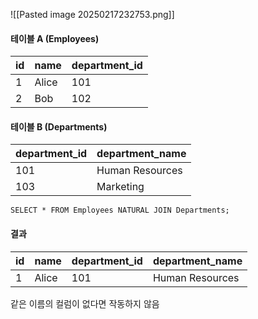 ![[Pasted image 20250217232753.png]]
#### 테이블 A (Employees)

| id  | name  | department_id |
| --- | ----- | ------------- |
| 1   | Alice | 101           |
| 2   | Bob   | 102           |

#### 테이블 B (Departments)

|department_id|department_name|
|---|---|
|101|Human Resources|
|103|Marketing|
```
SELECT * FROM Employees NATURAL JOIN Departments;
```
#### 결과

|id|name|department_id|department_name|
|---|---|---|---|
|1|Alice|101|Human Resources|
같은 이름의 컬럼이 없다면 작동하지 않음